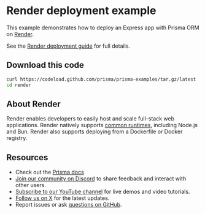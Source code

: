 # Render deployment example

This example demonstrates how to deploy an Express app with Prisma ORM on [Render](https://render.com).

See the [Render deployment guide](https://www.prisma.io/docs/guides/deployment/deploying-to-render) for full details.

## Download this code
```bash
curl https://codeload.github.com/prisma/prisma-examples/tar.gz/latest | tar -xz --strip=2 prisma-examples-latest/deployment-platforms/render
cd render
```

## About Render
Render enables developers to easily host and scale full-stack web applications. Render natively supports [common runtimes](https://docs.render.com/language-support), including Node.js and Bun. Render also supports deploying from a Dockerfile or Docker registry.

## Resources

- Check out the [Prisma docs](https://www.prisma.io/docs)
- [Join our community on Discord](https://pris.ly/discord?utm_source=github&utm_medium=prisma_examples&utm_content=next_steps_section) to share feedback and interact with other users.
- [Subscribe to our YouTube channel](https://pris.ly/youtube?utm_source=github&utm_medium=prisma_examples&utm_content=next_steps_section) for live demos and video tutorials.
- [Follow us on X](https://pris.ly/x?utm_source=github&utm_medium=prisma_examples&utm_content=next_steps_section) for the latest updates.
- Report issues or ask [questions on GitHub](https://pris.ly/github?utm_source=github&utm_medium=prisma_examples&utm_content=next_steps_section).
